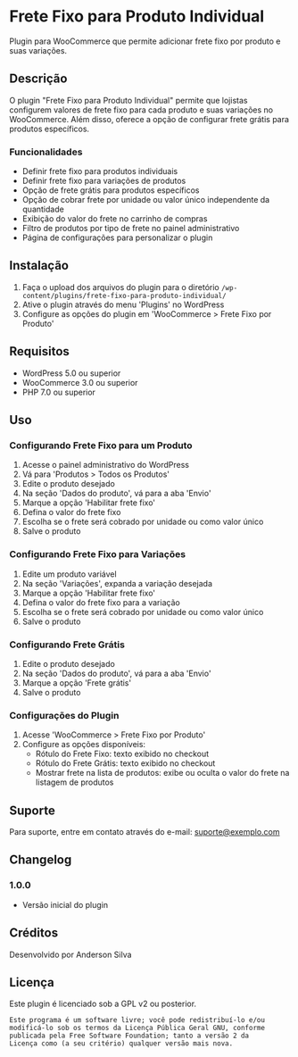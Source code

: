 # Frete Fixo para Produto Individual

Plugin para WooCommerce que permite adicionar frete fixo por produto e suas variações.

## Descrição

O plugin "Frete Fixo para Produto Individual" permite que lojistas configurem valores de frete fixo para cada produto e suas variações no WooCommerce. Além disso, oferece a opção de configurar frete grátis para produtos específicos.

### Funcionalidades

- Definir frete fixo para produtos individuais
- Definir frete fixo para variações de produtos
- Opção de frete grátis para produtos específicos
- Opção de cobrar frete por unidade ou valor único independente da quantidade
- Exibição do valor do frete no carrinho de compras
- Filtro de produtos por tipo de frete no painel administrativo
- Página de configurações para personalizar o plugin

## Instalação

1. Faça o upload dos arquivos do plugin para o diretório `/wp-content/plugins/frete-fixo-para-produto-individual/`
2. Ative o plugin através do menu 'Plugins' no WordPress
3. Configure as opções do plugin em 'WooCommerce > Frete Fixo por Produto'

## Requisitos

- WordPress 5.0 ou superior
- WooCommerce 3.0 ou superior
- PHP 7.0 ou superior

## Uso

### Configurando Frete Fixo para um Produto

1. Acesse o painel administrativo do WordPress
2. Vá para 'Produtos > Todos os Produtos'
3. Edite o produto desejado
4. Na seção 'Dados do produto', vá para a aba 'Envio'
5. Marque a opção 'Habilitar frete fixo'
6. Defina o valor do frete fixo
7. Escolha se o frete será cobrado por unidade ou como valor único
8. Salve o produto

### Configurando Frete Fixo para Variações

1. Edite um produto variável
2. Na seção 'Variações', expanda a variação desejada
3. Marque a opção 'Habilitar frete fixo'
4. Defina o valor do frete fixo para a variação
5. Escolha se o frete será cobrado por unidade ou como valor único
6. Salve o produto

### Configurando Frete Grátis

1. Edite o produto desejado
2. Na seção 'Dados do produto', vá para a aba 'Envio'
3. Marque a opção 'Frete grátis'
4. Salve o produto

### Configurações do Plugin

1. Acesse 'WooCommerce > Frete Fixo por Produto'
2. Configure as opções disponíveis:
   - Rótulo do Frete Fixo: texto exibido no checkout
   - Rótulo do Frete Grátis: texto exibido no checkout
   - Mostrar frete na lista de produtos: exibe ou oculta o valor do frete na listagem de produtos

## Suporte

Para suporte, entre em contato através do e-mail: suporte@exemplo.com

## Changelog

### 1.0.0
* Versão inicial do plugin

## Créditos

Desenvolvido por Anderson Silva

## Licença

Este plugin é licenciado sob a GPL v2 ou posterior.

```
Este programa é um software livre; você pode redistribuí-lo e/ou
modificá-lo sob os termos da Licença Pública Geral GNU, conforme
publicada pela Free Software Foundation; tanto a versão 2 da
Licença como (a seu critério) qualquer versão mais nova.
```
